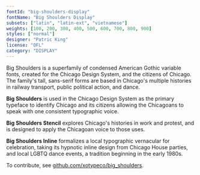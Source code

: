 ```yaml
---
fontId: "big-shoulders-display"
fontName: "Big Shoulders Display"
subsets: ["latin", "latin-ext", "vietnamese"]
weights: [100, 200, 300, 400, 500, 600, 700, 800, 900]
styles: ["normal"]
designer: "Patric King"
license: "OFL"
category: "DISPLAY"
---
```


<p>Big Shoulders is a superfamily of condensed American Gothic variable fonts, created for the Chicago Design System, and the citizens of Chicago. The family&apos;s tall, sans-serif forms are based in Chicago&apos;s multiple histories in railway transport, public political action, and dance.</p>

<p><b>Big Shoulders</b> is used in the Chicago Design System as the primary typeface to identify Chicago and its citizens allowing the Chicagoans to speak with one consistent typographic voice.</p>

<p><b>Big Shoulders Stencil</b> explores Chicago&apos;s histories in work and protest, and is designed to apply the Chicagoan voice to those uses.</p>

<p><b>Big Shoulders Inline</b> formalizes a local typographic vernacular for celebration, taking its hypnotic inline design from Chicago House parties, and local LGBTQ dance events, a tradition beginning in the early 1980s.</p>

<p>To contribute, see <a href="https://github.com/xotypeco/big_shoulders">github.com/xotypeco/big_shoulders</a>.</p>
